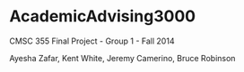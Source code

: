 AcademicAdvising3000
====================

CMSC 355 Final Project - Group 1 - Fall 2014

Ayesha Zafar, Kent White, Jeremy Camerino, Bruce Robinson

